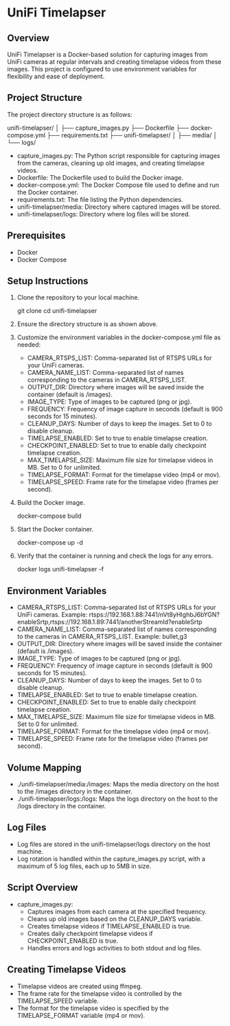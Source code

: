 
UniFi Timelapser
================

Overview
--------
UniFi Timelapser is a Docker-based solution for capturing images from UniFi cameras at regular intervals and creating timelapse videos from these images. This project is configured to use environment variables for flexibility and ease of deployment.

Project Structure
-----------------
The project directory structure is as follows:

unifi-timelapser/
│
├── capture_images.py
├── Dockerfile
├── docker-compose.yml
├── requirements.txt
├── unifi-timelapser/
│   ├── media/
│   └── logs/

- capture_images.py: The Python script responsible for capturing images from the cameras, cleaning up old images, and creating timelapse videos.
- Dockerfile: The Dockerfile used to build the Docker image.
- docker-compose.yml: The Docker Compose file used to define and run the Docker container.
- requirements.txt: The file listing the Python dependencies.
- unifi-timelapser/media: Directory where captured images will be stored.
- unifi-timelapser/logs: Directory where log files will be stored.

Prerequisites
-------------
- Docker
- Docker Compose

Setup Instructions
------------------
1. Clone the repository to your local machine.

    git clone <repository-url>
    cd unifi-timelapser

2. Ensure the directory structure is as shown above.

3. Customize the environment variables in the docker-compose.yml file as needed:

    - CAMERA_RTSPS_LIST: Comma-separated list of RTSPS URLs for your UniFi cameras.
    - CAMERA_NAME_LIST: Comma-separated list of names corresponding to the cameras in CAMERA_RTSPS_LIST.
    - OUTPUT_DIR: Directory where images will be saved inside the container (default is /images).
    - IMAGE_TYPE: Type of images to be captured (png or jpg).
    - FREQUENCY: Frequency of image capture in seconds (default is 900 seconds for 15 minutes).
    - CLEANUP_DAYS: Number of days to keep the images. Set to 0 to disable cleanup.
    - TIMELAPSE_ENABLED: Set to true to enable timelapse creation.
    - CHECKPOINT_ENABLED: Set to true to enable daily checkpoint timelapse creation.
    - MAX_TIMELAPSE_SIZE: Maximum file size for timelapse videos in MB. Set to 0 for unlimited.
    - TIMELAPSE_FORMAT: Format for the timelapse video (mp4 or mov).
    - TIMELAPSE_SPEED: Frame rate for the timelapse video (frames per second).

4. Build the Docker image.

    docker-compose build

5. Start the Docker container.

    docker-compose up -d

6. Verify that the container is running and check the logs for any errors.

    docker logs unifi-timelapser -f

Environment Variables
---------------------
- CAMERA_RTSPS_LIST: Comma-separated list of RTSPS URLs for your UniFi cameras. Example: rtsps://192.168.1.88:7441/nVt8yHIghbJ6bYGN?enableSrtp,rtsps://192.168.1.89:7441/anotherStreamId?enableSrtp
- CAMERA_NAME_LIST: Comma-separated list of names corresponding to the cameras in CAMERA_RTSPS_LIST. Example: bullet,g3
- OUTPUT_DIR: Directory where images will be saved inside the container (default is /images).
- IMAGE_TYPE: Type of images to be captured (png or jpg).
- FREQUENCY: Frequency of image capture in seconds (default is 900 seconds for 15 minutes).
- CLEANUP_DAYS: Number of days to keep the images. Set to 0 to disable cleanup.
- TIMELAPSE_ENABLED: Set to true to enable timelapse creation.
- CHECKPOINT_ENABLED: Set to true to enable daily checkpoint timelapse creation.
- MAX_TIMELAPSE_SIZE: Maximum file size for timelapse videos in MB. Set to 0 for unlimited.
- TIMELAPSE_FORMAT: Format for the timelapse video (mp4 or mov).
- TIMELAPSE_SPEED: Frame rate for the timelapse video (frames per second).

Volume Mapping
--------------
- ./unifi-timelapser/media:/images: Maps the media directory on the host to the /images directory in the container.
- ./unifi-timelapser/logs:/logs: Maps the logs directory on the host to the /logs directory in the container.

Log Files
---------
- Log files are stored in the unifi-timelapser/logs directory on the host machine.
- Log rotation is handled within the capture_images.py script, with a maximum of 5 log files, each up to 5MB in size.

Script Overview
---------------
- capture_images.py:
  - Captures images from each camera at the specified frequency.
  - Cleans up old images based on the CLEANUP_DAYS variable.
  - Creates timelapse videos if TIMELAPSE_ENABLED is true.
  - Creates daily checkpoint timelapse videos if CHECKPOINT_ENABLED is true.
  - Handles errors and logs activities to both stdout and log files.

Creating Timelapse Videos
-------------------------
- Timelapse videos are created using ffmpeg.
- The frame rate for the timelapse video is controlled by the TIMELAPSE_SPEED variable.
- The format for the timelapse video is specified by the TIMELAPSE_FORMAT variable (mp4 or mov).

